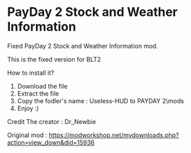 # PayDay 2 Stock and Weather Information
Fixed PayDay 2 Stock and Weather Information mod. 

This is the fixed version for BLT2

How to install it?
1. Download the file 
2. Extract the file 
3. Copy the fodler's name : Useless-HUD to PAYDAY 2\mods
4. Enjoy :)

Credit 
The creator : Dr_Newbie 

Original mod : https://modworkshop.net/mydownloads.php?action=view_down&did=15936
